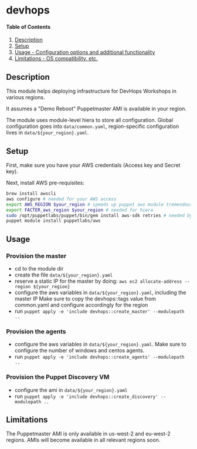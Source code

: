# devhops

#### Table of Contents

1. [Description](#description)
2. [Setup](#setup)
3. [Usage - Configuration options and additional functionality](#usage)
4. [Limitations - OS compatibility, etc.](#limitations)

## Description

This module helps deploying infrastructure for DevHops Workshops in various regions.

It assumes a "Demo Reboot" Puppetmaster AMI is available in your region.

The module uses module-level hiera to store all configuration. Global configuration goes into `data/common.yaml`, region-specific configuration lives in `data/${your_region}.yaml`.

## Setup

First, make sure you have your AWS credentials (Access key and Secret key).

Next, install AWS pre-requisites:

```bash
brew install awscli
aws configure # needed for your AWS access
export AWS_REGION $your_region # speeds up puppet aws module tremendously
export FACTER_aws_region $your_region # needed for hiera
sudo /opt/puppetlabs/puppet/bin/gem install aws-sdk retries # needed by the aws module
puppet module install puppetlabs/aws
```

## Usage

### Provision the master

- cd to the module dir
- create the file `data/${your_region}.yaml`
- reserve a static IP for the master by doing: 
  `aws ec2 allocate-address --region ${your_region}`
- configure the aws variables in `data/${your_region}.yaml`, including the master IP
  Make sure to copy the devhops::tags value from common.yaml and configure accordingly for the region
- run `puppet apply -e 'include devhops::create_master' --modulepath ..`

### Provision the agents

- configure the aws variables in `data/${your_region}.yaml`. Make sure to configure the number of windows and centos agents.
- run `puppet apply -e 'include devhops::create_agents' --modulepath ..`

### Provision the Puppet Discovery VM

- configure the ami in `data/${your_region}.yaml`
- run `puppet apply -e 'include devhops::create_discovery' --modulepath ..`

## Limitations

The Puppetmaster AMI is only available in us-west-2 and eu-west-2 regions.
AMIs will become available in all relevant regions soon.